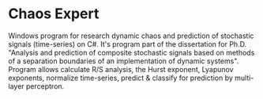 # Chaos Expert
Windows program for research dynamic chaos and prediction of stochastic signals (time-series) on C#.
It's program part of the dissertation for Ph.D. "Analysis and prediction of composite stochastic signals based on methods of a separation boundaries of an implementation of dynamic systems".
Program allows calculate R/S analysis, the Hurst exponent, Lyapunov exponents, normalize time-series, predict & classify for prediction by multi-layer perceptron. 
